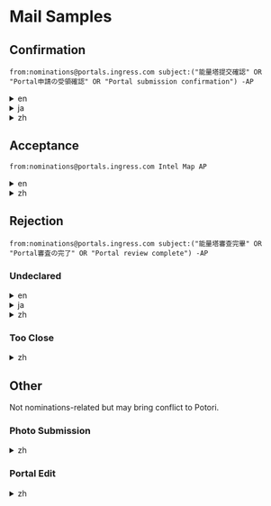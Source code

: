 # Mail Samples
## Confirmation
```
from:nominations@portals.ingress.com subject:("能量塔提交確認" OR "Portal申請の受領確認" OR "Portal submission confirmation") -AP
```
<details><summary>en</summary>
<p>

```
Subject: [Portal submission confirmation: <PORTAL-TITLE>]
----------

PORTAL SUBMISSION CONFIRMATION: <PORTAL-TITLE>
Thanks for sending your Ingress Portal suggestion for review; this message confirms that we’ve successfully received your submission.

Your nomination will be evaluated by Niantic’s player community to ensure it meets our Candidate Portal criteria and the highly-rated nominations may be included in the Portal Network. The review time varies and can take anywhere from a few weeks up to several months. Keep in mind that as long as you’ve received this email, your candidate was successfully submitted.

-NianticOps

<PORTAL-TITLE>
<PORTAL-DESCRIPTION>

<PHOTO-URL>
```

</p>
</details>

<details><summary>ja</summary>
<p>

```
Subject: [Portal申請の受領確認: <PORTAL-TITLE>]
----------

PORTAL申請の受領確認: <PORTAL-TITLE>
Ingress Portalを申請していただき、ありがとうございます。このメッセージは、Ingressがあなたの申請を正常に受領したことをお知らせするものです。

申請された候補は、それがPortal候補の基準を満たしていることを確認するために、Nianticのプレイヤーコミュニティによって評価されます。評価の高かった候補はPortalネットワークに加えられます。審査期間はさまざまです。数週間から数か月かかることもあります。候補が正常に申請されると、このメールが届きます。あなたの申請は確かに受領されましたので、ご安心ください。

-NianticOps

<PORTAL-TITLE>
<PORTAL-DESCRIPTION>

<PHOTO-URL>
```

</p>
</details>

<details><summary>zh</summary>
<p>

```
Subject: [能量塔提交確認：<PORTAL-TITLE>]
----------

能量塔提交確認: <PORTAL-TITLE>
感謝您提交 Ingress 能量塔建議供我們審查；如果您收到此訊息，代表我們確實收到您提交的建議。

您提名的地點將會由 Niantic 的玩家社群評估，確保其符合候選能量塔標準，評分高的提名地點就有機會加入能量塔網路。審查所需時間各有不同，從幾週到幾個月都有可能。請注意，如果收到這封電子郵件，代表您成功提交候選能量塔。

-NianticOps

<PORTAL-TITLE>
<PORTAL-DESCRIPTION>

<PHOTO-URL>
```

</p>
</details>

## Acceptance
```
from:nominations@portals.ingress.com Intel Map AP
```
<details><summary>en</summary>
<p>

```
Subject: [Portal submission confirmation: <PORTAL-TITLE>]
----------

PORTAL REVIEW COMPLETE: <PORTAL-TITLE>
Good work, Agent: your submission has been accepted, and this Portal is now available on your Scanner and on the Intel Map. You have been awarded 1,000 AP as well as this Portal’s Key for your discovery.

-NianticOps

<PORTAL-TITLE>
<PORTAL-DESCRIPTION>

<PHOTO-URL>
```

</p>
</details>

<details><summary>zh</summary>
<p>

```
Subject: [能量塔提交確認：<PORTAL-TITLE>]
----------

能量塔審查完畢：<PORTAL-TITLE>
太棒了，特工：我們已接受您提交的能量塔，此能量塔現可在掃描儀和 Intel Map 找到。您獲得了 1,000 AP 以及這把能量塔鑰匙，作為發現新能量塔的獎勵。

-NianticOps

<PORTAL-TITLE>
<PORTAL-DESCRIPTION>

<PHOTO-URL>
```

```
Subject: [能量塔審查完畢：<PORTAL-TITLE>]
----------

能量塔審查完畢：<PORTAL-TITLE>
太棒了，特工：我們已接受您提交的能量塔，此能量塔現可在掃描儀和 Intel Map 找到。您獲得了 1,000 AP 以及這把能量塔鑰匙，作為發現新能量塔的獎勵。

-NianticOps

<PORTAL-TITLE>
<PORTAL-DESCRIPTION>

<PHOTO-URL>
```

</p>
</details>

## Rejection
```
from:nominations@portals.ingress.com subject:("能量塔審查完畢" OR "Portal審査の完了" OR "Portal review complete") -AP
```

### Undeclared
<details><summary>en</summary>
<p>

```
Subject: [Portal review complete:<PORTAL-TITLE>]
----------

Your Portal submission has been reviewed and based on the votes from the Niantic’s player community, we have decided not to accept this candidate.

At this time, we’re not able to provide specific rejection reasons for each submission we review; however, the following are common reasons for rejection:

The candidate is on our PLEASE DON’T SUBMIT list.
We couldn’t find evidence that the candidate meets any of our ACCEPTANCE CRITERIA.
The candidate was submitted in an incorrect location, and we weren’t able to find the right location.
Note that we will not be overturning the community’s decision. If you believe your New Portal submission should have been accepted, we suggest re-submitting the Portal candidate after improving the title, description, and/or photo.

-NianticOps

<PORTAL-TITLE>
<PORTAL-DESCRIPTION>

<PHOTO-URL>
```

</p>
</details>

<details><summary>ja</summary>
<p>

```
Subject: [Portal審査の完了:<PORTAL-TITLE>]
----------

PORTAL審査の完了: <PORTAL-TITLE>
Portal申請を慎重に審査させていただきましたが、Nianticのプレイヤーコミュニティでの投票に基づき、申請された候補の承認を見送ることにいたしました。

現時点では、審査した各申請について具体的な却下理由をお知らせすることはできませんが、一般的な却下理由には以下のようなものがあります。

候補がNianticの申請できない場所のリストに含まれている
候補がNianticの承認基準のいずれかを満たしている確証が見当たらない
候補が誤って申請されたため、正しい場所を特定できなかった
コミュニティの決定が覆されることはありません。新しいPortal申請が却下されたことに疑問をお持ちの場合は、タイトル、説明、写真を改善してPortal候補を再申請することをおすすめします。

-NianticOps

<PORTAL-TITLE>
<PORTAL-DESCRIPTION>

<PHOTO-URL>
```

</p>
</details>

<details><summary>zh</summary>
<p>

```
Subject: [能量塔審查完畢：<PORTAL-TITLE>]
----------

能量塔審查完畢: <PORTAL-TITLE>
您提交的能量塔已審查完畢，不過依照 Niantic 玩家社群的投票結果，我們決定不接受此候選能量塔。

我們目前無法提供各個能量塔未能通過審查的具體原因，僅在此列出幾個審查遭拒的常見原因：

該候選塔已列入請勿提交名單
查無該候選塔符合接受標準的證明
您提交的候選塔地點資料有誤，因此無法找到正確地點
請注意，我們不會推翻社群的決定。如果您認為我們應接受您提交的新候選能量塔，建議您更改標題、說明及／或相片後，再重新提交該候選能量塔。

-NianticOps

<PORTAL-TITLE>
<PORTAL-DESCRIPTION>

<PHOTO-URL>
```

</p>
</details>

### Too Close
<details><summary>zh</summary>
<p>

```
Subject: [能量塔審查完畢：<PORTAL-TITLE>]
----------

能量塔審查完畢: <PORTAL-TITLE>
您提交的能量塔已審查完畢，社群同意其符合候選能量塔標準。不過，由於此候選能量塔距離現有的能量塔過近，因此我們目前無法將此能量塔上線。

-NianticOps

<PORTAL-TITLE>
<PORTAL-DESCRIPTION>

<PHOTO-URL>
```

</p>
</details>

## Other
Not nominations-related but may bring conflict to Potori.

### Photo Submission
<details><summary>zh</summary>
<p>

```
Subject: [>能量塔相片提交確認]
----------

能量塔相片提交確認： <PORTAL-TITLE>
感謝您額外提交能量塔相片供我們審查；如果您收到此訊息，代表我們確實收到您提交的相片。

我們會審查收到的所有相片，預計會在幾週內通知您審查結果。

-NianticOps

提交日期: <DATE>
<PHOTO-URL>

ID: <UNKNOWN-ID>
```

</p>
</details>

### Portal Edit
<details><summary>zh</summary>
<p>

```
Subject: [收到能量塔編輯建議]
----------

收到能量塔編輯建議: <PORTAL-TITLE>
感謝您提交 Ingress 能量塔編輯建議供我們審查；如果您收到此訊息，代表我們確實收到您提交的申請。

您的建議將會交由 Niantic 玩家社群評估，確保這些建議符合我們的《編輯準則》，只要建議獲得高評價，就有機會應用於能量塔。審查所需時間不盡相同，從幾週到幾個月都有可能。請注意，如果收到這封電子郵件，代表您已成功提交建議。

-NianticOps

提交日期: <DATE>
<PORTAL-TITLE>

ID: <UNKNOWN-ID>
```

</p>
</details>
